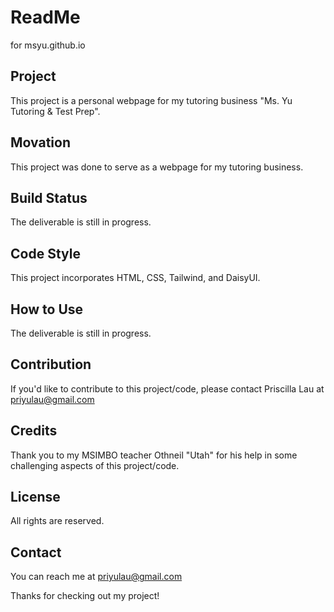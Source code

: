 # ReadMe 
for msyu.github.io

## Project 
This project is a personal webpage for my tutoring business "Ms. Yu Tutoring & Test Prep".

## Movation 
This project was done to serve as a webpage for my tutoring business.

## Build Status 
The deliverable is still in progress.

## Code Style 
This project incorporates HTML, CSS, Tailwind, and DaisyUI. 

## How to Use 
The deliverable is still in progress.

## Contribution 
If you'd like to contribute to this project/code, please contact Priscilla Lau at priyulau@gmail.com

## Credits 
Thank you to my MSIMBO teacher Othneil "Utah" for his help in some challenging aspects of this project/code.

## License 
All rights are reserved.

## Contact
You can reach me at priyulau@gmail.com

Thanks for checking out my project!
